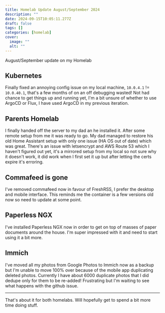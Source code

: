 ```yaml
---
title: Homelab Update August/September 2024
description: ""
date: 2024-09-15T10:05:11.277Z
draft: false
tags: []
categories: [homelab]
cover:
  image: ""
  alt: ""
---
```


August/September update on my Homelab

<!--more-->

## Kubernetes

Finally fixed an annoying config issue on my local machine, `10.0.4.1` != `10.0.40.1`, that's a few months of on an off debugging wasted! Not had chance to get things up and running yet, I'm a bit unsure of whether to use ArgoCD or Flux, I have used ArgoCD in my previous iteration.

## Parents Homelab

I finally handed off the server to my dad an he installed it. After some remote setup from me it was ready to go. My dad managed to restore his old Home Assistant setup with only one issue (HA OS out of date) which was great. There's an issue with letsencrypt and AWS Route 53 which I haven't figured out yet, it's a mirrored setup from my local so not sure why it doesn't work, it did work when I first set it up but after letting the certs expire it's erroring.

## Commafeed is gone

I've removed commafeed now in favour of FreshRSS, I prefer the desktop and mobile interface. This reminds me the container is a few versions old now so need to update at some point.

## Paperless NGX

I've installed Paperless NGX now in order to get on top of masses of paper documents around the house. I'm super impressed with it and need to start using it a bit more.

## Immich

I've moved all my photos from Google Photos to Immich now as a backup but I'm unable to move 100% over because of the mobile app duplicating deleted photos. Currently I have about 6000 duplicate photos that I did dedupe only for them to be re-added! Frustrating but I'm waiting to see what happens with the github issue.

---

That's about it for both homelabs. Will hopefully get to spend a bit more time doing stuff.
